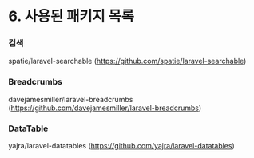 # 6. 사용된 패키지 목록

### 검색
spatie/laravel-searchable (https://github.com/spatie/laravel-searchable)

### Breadcrumbs
davejamesmiller/laravel-breadcrumbs (https://github.com/davejamesmiller/laravel-breadcrumbs)

### DataTable
yajra/laravel-datatables  (https://github.com/yajra/laravel-datatables)
